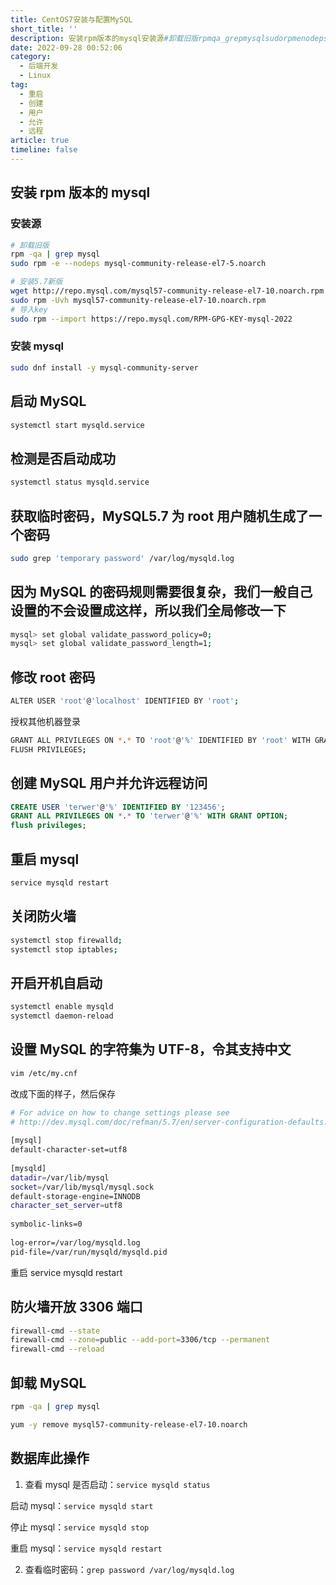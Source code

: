 ```yaml
---
title: CentOS7安装与配置MySQL
short_title: ''
description: 安装rpm版本的mysql安装源#卸载旧版rpmqa_grepmysqlsudorpmenodepsmysqlcommunityreleaseelnoarch#安装新版wgethttp_repomysqlcommysqlcommunityreleaseelnoarchrpmsudorpmuvhmysqlcommunityreleaseelnoarchrpm#导入keysudorpmimporthttps_repomysqlcomrpmgpgkeymysql安装mysqlsudodnfinstallymys
date: 2022-09-28 00:52:06
category:
  - 后端开发
  - Linux
tag:
  - 重启
  - 创建
  - 用户
  - 允许
  - 远程
article: true
timeline: false
---
```

## 安装 rpm 版本的 mysql

### 安装源

```bash
# 卸载旧版
rpm -qa | grep mysql
sudo rpm -e --nodeps mysql-community-release-el7-5.noarch

# 安装5.7新版
wget http://repo.mysql.com/mysql57-community-release-el7-10.noarch.rpm
sudo rpm -Uvh mysql57-community-release-el7-10.noarch.rpm
# 导入key
sudo rpm --import https://repo.mysql.com/RPM-GPG-KEY-mysql-2022
```

### 安装 mysql

```bash
sudo dnf install -y mysql-community-server
```

## 启动 MySQL

```bash
systemctl start mysqld.service
```

## 检测是否启动成功

```bash
systemctl status mysqld.service
```

## 获取临时密码，MySQL5.7 为 root 用户随机生成了一个密码

```bash
sudo grep 'temporary password' /var/log/mysqld.log 
```

## 因为 MySQL 的密码规则需要很复杂，我们一般自己设置的不会设置成这样，所以我们全局修改一下

```bash
mysql> set global validate_password_policy=0;
mysql> set global validate_password_length=1;
```

## 修改 root 密码

```bash
ALTER USER 'root'@'localhost' IDENTIFIED BY 'root';
```

授权其他机器登录

```bash
GRANT ALL PRIVILEGES ON *.* TO 'root'@'%' IDENTIFIED BY 'root' WITH GRANT OPTION;
FLUSH PRIVILEGES;
```

## 创建 MySQL 用户并允许远程访问

```sql
CREATE USER 'terwer'@'%' IDENTIFIED BY '123456';
GRANT ALL PRIVILEGES ON *.* TO 'terwer'@'%' WITH GRANT OPTION;
flush privileges;
```

## 重启 mysql

```bash
service mysqld restart
```

## 关闭防火墙

```bash
systemctl stop firewalld;
systemctl stop iptables;
```

## 开启开机自启动

```bash
systemctl enable mysqld
systemctl daemon-reload
```

## 设置 MySQL 的字符集为 UTF-8，令其支持中文

```bash
vim /etc/my.cnf
```

改成下面的样子，然后保存

```bash
# For advice on how to change settings please see
# http://dev.mysql.com/doc/refman/5.7/en/server-configuration-defaults.html
 
[mysql]
default-character-set=utf8
 
[mysqld]
datadir=/var/lib/mysql
socket=/var/lib/mysql/mysql.sock
default-storage-engine=INNODB
character_set_server=utf8
 
symbolic-links=0
 
log-error=/var/log/mysqld.log
pid-file=/var/run/mysqld/mysqld.pid
```

重启 service mysqld restart

## 防火墙开放 3306 端口

```bash
firewall-cmd --state
firewall-cmd --zone=public --add-port=3306/tcp --permanent
firewall-cmd --reload
```

## 卸载 MySQL

```bash
rpm -qa | grep mysql
```

```bash
yum -y remove mysql57-community-release-el7-10.noarch
```

## 数据库此操作

1. 查看 mysql 是否启动：`service mysqld status`

启动 mysql：`service mysqld start`

停止 mysql：`service mysqld stop`

重启 mysql：`service mysqld restart`

2. 查看临时密码：`grep password /var/log/mysqld.log`

‍